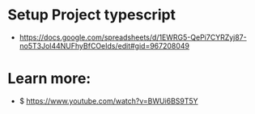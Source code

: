 # Setup Project typescript

- https://docs.google.com/spreadsheets/d/1EWRG5-QePi7CYRZyj87-no5T3Jol44NUFhyBfCOeIds/edit#gid=967208049

# Learn more:
- $ https://www.youtube.com/watch?v=BWUi6BS9T5Y